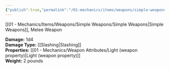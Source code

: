```yaml
---
{"publish":true,"permalink":"/01-mechanics/items/weapons/simple-weapons/sickle/"}
---
```


[[01 - Mechanics/Items/Weapons/Simple Weapons/Simple Weapons\|Simple Weapons]], Melee Weapon

**Damage:** 1d4  
**Damage Type:** [[Slashing\|Slashing]]  
**Properties:** [[01 - Mechanics/Weapon Attributes/Light (weapon property)\|Light (weapon property)]]  
**Weight:** 2 pounds